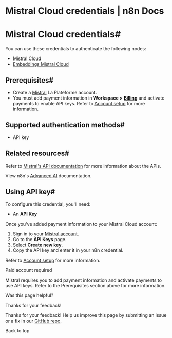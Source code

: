 # Mistral Cloud credentials | n8n Docs

[ ](https://github.com/n8n-io/n8n-docs/edit/main/docs/integrations/builtin/credentials/mistral.md "Edit this page")

# Mistral Cloud credentials#

You can use these credentials to authenticate the following nodes:

  * [Mistral Cloud](../../cluster-nodes/sub-nodes/n8n-nodes-langchain.lmchatmistralcloud/)
  * [Embeddings Mistral Cloud](../../cluster-nodes/sub-nodes/n8n-nodes-langchain.embeddingsmistralcloud/)

## Prerequisites#

  * Create a [Mistral](https://mistral.ai/) La Plateforme account.
  * You must add payment information in **Workspace >** [**Billing**](https://admin.mistral.ai/organization/billing) and activate payments to enable API keys. Refer to [Account setup](https://docs.mistral.ai/getting-started/quickstart/#account-setup) for more information.

## Supported authentication methods#

  * API key

## Related resources#

Refer to [Mistral's API documentation](https://docs.mistral.ai/api/) for more information about the APIs.

View n8n's [Advanced AI](../../../../advanced-ai/) documentation.

## Using API key#

To configure this credential, you'll need:

  * An **API Key**

Once you've added payment information to your Mistral Cloud account:

  1. Sign in to your [Mistral account](https://console.mistral.ai/home).
  2. Go to the **API Keys** page.
  3. Select **Create new key**.
  4. Copy the API key and enter it in your n8n credential.

Refer to [Account setup](https://docs.mistral.ai/getting-started/quickstart/#account-setup) for more information.

Paid account required

Mistral requires you to add payment information and activate payments to use API keys. Refer to the Prerequisites section above for more information.

Was this page helpful? 

Thanks for your feedback! 

Thanks for your feedback! Help us improve this page by submitting an issue or a fix in our [GitHub repo](https://github.com/n8n-io/n8n-docs). 

Back to top